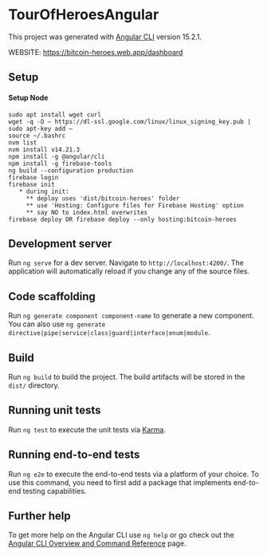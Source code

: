 # TourOfHeroesAngular

This project was generated with [Angular CLI](https://github.com/angular/angular-cli) version 15.2.1.

WEBSITE: https://bitcoin-heroes.web.app/dashboard

## Setup

#### Setup Node 

    sudo apt install wget curl
    wget -q -O – https://dl-ssl.google.com/linux/linux_signing_key.pub | sudo apt-key add –
    source ~/.bashrc
    nvm list
    nvm install v14.21.3
    npm install -g @angular/cli
    npm install -g firebase-tools
    ng build --configuration production
    firebase login
    firebase init
       * during init:
         ** deploy uses 'dist/bitcoin-heroes' folder
         ** use 'Hosting: Configure files for Firebase Hosting' option
         ** say NO to index.html overwrites
    firebase deploy OR firebase deploy --only hosting:bitcoin-heroes

## Development server

Run `ng serve` for a dev server. Navigate to `http://localhost:4200/`. The application will automatically reload if you change any of the source files.

## Code scaffolding

Run `ng generate component component-name` to generate a new component. You can also use `ng generate directive|pipe|service|class|guard|interface|enum|module`.

## Build

Run `ng build` to build the project. The build artifacts will be stored in the `dist/` directory.

## Running unit tests

Run `ng test` to execute the unit tests via [Karma](https://karma-runner.github.io).

## Running end-to-end tests

Run `ng e2e` to execute the end-to-end tests via a platform of your choice. To use this command, you need to first add a package that implements end-to-end testing capabilities.

## Further help

To get more help on the Angular CLI use `ng help` or go check out the [Angular CLI Overview and Command Reference](https://angular.io/cli) page.
